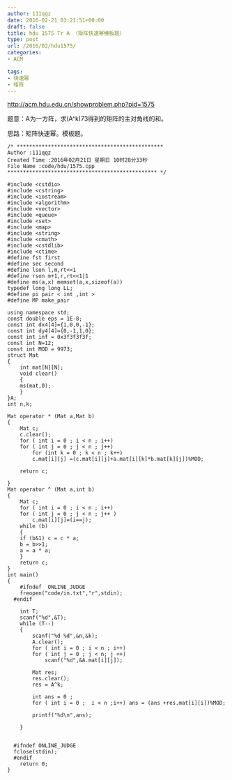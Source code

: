 ```yaml
---
author: 111qqz
date: 2016-02-21 03:21:51+00:00
draft: false
title: hdu 1575 Tr A （矩阵快速幂模板题）
type: post
url: /2016/02/hdu1575/
categories:
- ACM

tags:
- 快速幂
- 矩阵
---
```


http://acm.hdu.edu.cn/showproblem.php?pid=1575

题意：A为一方阵，求(A^k)73得到的矩阵的主对角线的和。

思路：矩阵快速幂。模板题。

 

    
    /* ***********************************************
    Author :111qqz
    Created Time :2016年02月21日 星期日 10时28分33秒
    File Name :code/hdu/1575.cpp
    ************************************************ */
    
    #include <cstdio>
    #include <cstring>
    #include <iostream>
    #include <algorithm>
    #include <vector>
    #include <queue>
    #include <set>
    #include <map>
    #include <string>
    #include <cmath>
    #include <cstdlib>
    #include <ctime>
    #define fst first
    #define sec second
    #define lson l,m,rt<<1
    #define rson m+1,r,rt<<1|1
    #define ms(a,x) memset(a,x,sizeof(a))
    typedef long long LL;
    #define pi pair < int ,int >
    #define MP make_pair
    
    using namespace std;
    const double eps = 1E-8;
    const int dx4[4]={1,0,0,-1};
    const int dy4[4]={0,-1,1,0};
    const int inf = 0x3f3f3f3f;
    const int N=12;
    const int MOD = 9973;
    struct Mat
    {
        int mat[N][N];
        void clear()
        {
    	ms(mat,0);
        }
    }A;
    int n,k;
    
    Mat operator * (Mat a,Mat b)
    {
        Mat c;
        c.clear();
        for ( int i = 0 ; i < n ; i++)
    	for ( int j = 0 ; j < n ; j++)
    	    for (int k = 0 ; k < n ; k++)
    		c.mat[i][j] =(c.mat[i][j]+a.mat[i][k]*b.mat[k][j])%MOD;
    
        return c;
    
    }
    Mat operator ^ (Mat a,int b)
    {
        Mat c;
        for ( int i = 0 ; i < n ; i++)
    	for ( int j = 0 ; j < n ; j++ )
    	    c.mat[i][j]=(i==j);
        while (b)
        {
    	if (b&1) c = c * a;
    	b = b>>1;
    	a = a * a;
        }
        return c;
    }
    int main()
    {
    	#ifndef  ONLINE_JUDGE 
    	freopen("code/in.txt","r",stdin);
      #endif
    
    	int T;
    	scanf("%d",&T);
    	while (T--)
    	{
    	    scanf("%d %d",&n,&k);
    	    A.clear();
    	    for ( int i = 0 ; i < n ; i++)
    		for ( int j = 0 ; j < n; j ++)
    		    scanf("%d",&A.mat[i][j]);
    
    	    Mat res;
    	    res.clear();
    	    res = A^k;
    
    	    int ans = 0 ;
    	    for ( int i = 0 ;  i < n ;i++) ans = (ans +res.mat[i][i])%MOD;
    
    	    printf("%d\n",ans);
    
    	}
    
    
      #ifndef ONLINE_JUDGE  
      fclose(stdin);
      #endif
        return 0;
    }
    



